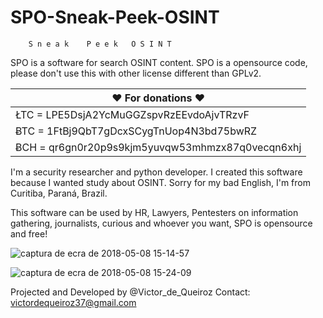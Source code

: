 # SPO-Sneak-Peek-OSINT
        S n e a k    P e e k   O S I N T

SPO is a software for search OSINT content.
SPO is a opensource code, please don't use this with
other license different than GPLv2.

♥ For donations ♥  |
------------------ |
ŁTC = LPE5DsjA2YcMuGGZspvRzEEvdoAjvTRzvF  |
ɃTC = 1FtBj9QbT7gDcxSCygTnUop4N3bd75bwRZ  |
ɃCH = qr6gn0r20p9s9kjm5yuvqw53mhmzx87q0vecqn6xhj |


I'm a security researcher and python developer.
I created this software because I wanted study about OSINT.
Sorry for my bad English, I'm from Curitiba, Paraná, Brazil.

This software can be used by HR, Lawyers, Pentesters on information gathering,
journalists, curious and whoever you want, SPO is opensource and free!

![captura de ecra de 2018-05-08 15-14-57](https://user-images.githubusercontent.com/31081984/39775169-72cd9560-52d3-11e8-8ba0-523dca402f9d.png)

![captura de ecra de 2018-05-08 15-24-09](https://user-images.githubusercontent.com/31081984/39775365-08f53980-52d4-11e8-9291-ac890cb29e0f.png)


Projected and Developed by @Victor_de_Queiroz
Contact: victordequeiroz37@gmail.com